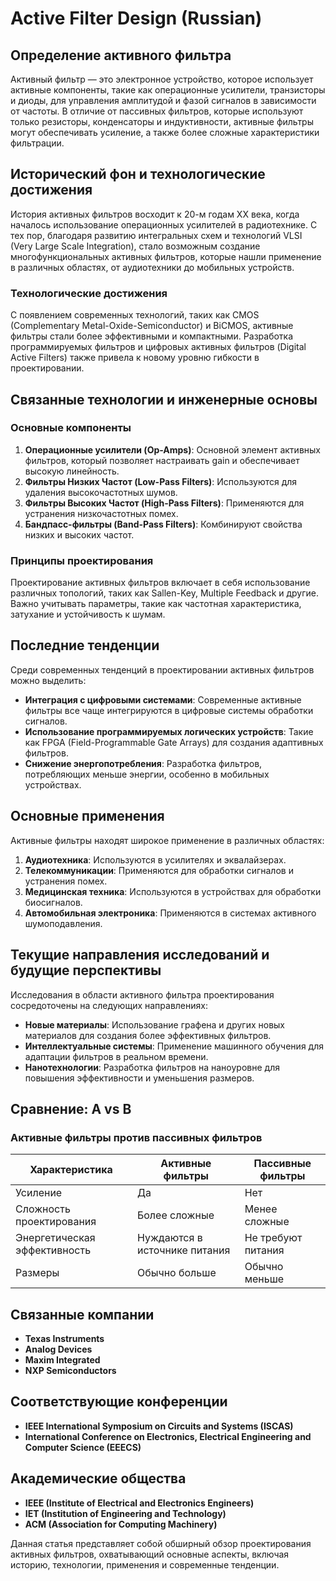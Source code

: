 # Active Filter Design (Russian)

## Определение активного фильтра

Активный фильтр — это электронное устройство, которое использует активные компоненты, такие как операционные усилители, транзисторы и диоды, для управления амплитудой и фазой сигналов в зависимости от частоты. В отличие от пассивных фильтров, которые используют только резисторы, конденсаторы и индуктивности, активные фильтры могут обеспечивать усиление, а также более сложные характеристики фильтрации.

## Исторический фон и технологические достижения

История активных фильтров восходит к 20-м годам XX века, когда началось использование операционных усилителей в радиотехнике. С тех пор, благодаря развитию интегральных схем и технологий VLSI (Very Large Scale Integration), стало возможным создание многофункциональных активных фильтров, которые нашли применение в различных областях, от аудиотехники до мобильных устройств.

### Технологические достижения

С появлением современных технологий, таких как CMOS (Complementary Metal-Oxide-Semiconductor) и BiCMOS, активные фильтры стали более эффективными и компактными. Разработка программируемых фильтров и цифровых активных фильтров (Digital Active Filters) также привела к новому уровню гибкости в проектировании.

## Связанные технологии и инженерные основы

### Основные компоненты

1. **Операционные усилители (Op-Amps)**: Основной элемент активных фильтров, который позволяет настраивать gain и обеспечивает высокую линейность.
2. **Фильтры Низких Частот (Low-Pass Filters)**: Используются для удаления высокочастотных шумов.
3. **Фильтры Высоких Частот (High-Pass Filters)**: Применяются для устранения низкочастотных помех.
4. **Бандпасс-фильтры (Band-Pass Filters)**: Комбинируют свойства низких и высоких частот.

### Принципы проектирования

Проектирование активных фильтров включает в себя использование различных топологий, таких как Sallen-Key, Multiple Feedback и другие. Важно учитывать параметры, такие как частотная характеристика, затухание и устойчивость к шумам.

## Последние тенденции

Среди современных тенденций в проектировании активных фильтров можно выделить:

- **Интеграция с цифровыми системами**: Современные активные фильтры все чаще интегрируются в цифровые системы обработки сигналов.
- **Использование программируемых логических устройств**: Такие как FPGA (Field-Programmable Gate Arrays) для создания адаптивных фильтров.
- **Снижение энергопотребления**: Разработка фильтров, потребляющих меньше энергии, особенно в мобильных устройствах.

## Основные применения

Активные фильтры находят широкое применение в различных областях:

1. **Аудиотехника**: Используются в усилителях и эквалайзерах.
2. **Телекоммуникации**: Применяются для обработки сигналов и устранения помех.
3. **Медицинская техника**: Используются в устройствах для обработки биосигналов.
4. **Автомобильная электроника**: Применяются в системах активного шумоподавления.

## Текущие направления исследований и будущие перспективы

Исследования в области активного фильтра проектирования сосредоточены на следующих направлениях:

- **Новые материалы**: Использование графена и других новых материалов для создания более эффективных фильтров.
- **Интеллектуальные системы**: Применение машинного обучения для адаптации фильтров в реальном времени.
- **Нанотехнологии**: Разработка фильтров на наноуровне для повышения эффективности и уменьшения размеров.

## Сравнение: A vs B

### Активные фильтры против пассивных фильтров

| Характеристика          | Активные фильтры                | Пассивные фильтры               |
|-------------------------|----------------------------------|---------------------------------|
| Усиление                | Да                               | Нет                             |
| Сложность проектирования | Более сложные                    | Менее сложные                   |
| Энергетическая эффективность | Нуждаются в источнике питания | Не требуют питания               |
| Размеры                 | Обычно больше                    | Обычно меньше                   |

## Связанные компании

- **Texas Instruments**
- **Analog Devices**
- **Maxim Integrated**
- **NXP Semiconductors**

## Соответствующие конференции

- **IEEE International Symposium on Circuits and Systems (ISCAS)**
- **International Conference on Electronics, Electrical Engineering and Computer Science (EEECS)**

## Академические общества

- **IEEE (Institute of Electrical and Electronics Engineers)**
- **IET (Institution of Engineering and Technology)**
- **ACM (Association for Computing Machinery)**

Данная статья представляет собой обширный обзор проектирования активных фильтров, охватывающий основные аспекты, включая историю, технологии, применения и современные тенденции.